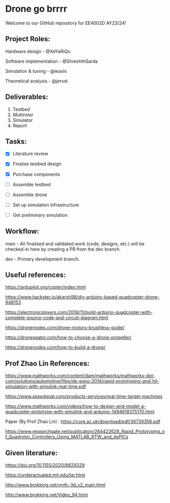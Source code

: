 # Drone go brrrr

Welcome to our GitHub repository for EE4002D AY23/24!


## Project Roles:
Hardware design         - @XeYaRiQu

Software implementation - @ShreshthSarda

Simulation & tuning     - @ieaxls

Theoretical analysis    - @jersst


## Deliverables:
1. Testbed
2. Multirotor
3. Simulator
4. Report


## Tasks:
- [x] Literature review
- [x] Finalise testbed design
- [x] Purchase components
- [ ] Assemble testbed
- [ ] Assemble drone
- [ ] Set up simulation infrastructure
- [ ] Get preliminary simulation


## Workflow:
main - All finalised and validated work (code, designs, etc.) will be checked-in here by creating a PR from the dev branch.

dev - Primary development branch.


## Useful references:
https://ardupilot.org/copter/index.html

https://www.hackster.io/akarsh98/diy-arduino-based-quadcopter-drone-948153

https://electronicslovers.com/2018/11/build-arduino-quadcopter-with-complete-source-code-and-circuit-diagram.html

https://dronenodes.com/drone-motors-brushless-guide/

https://dronesgator.com/how-to-choose-a-drone-propeller/

https://dronenodes.com/how-to-build-a-drone/

## Prof Zhao Lin References:

https://www.mathworks.com/content/dam/mathworks/mathworks-dot-com/solutions/automotive/files/de-expo-2014/rapid-prototyping-and-hil-simulation-with-simulink-real-time.pdf

https://www.speedgoat.com/products-services/real-time-target-machines

https://www.mathworks.com/videos/how-to-design-and-model-a-quadcopter-prototype-with-simulink-and-arduino-1494618375170.html

Paper (By Prof Zhao Lin) : 
https://core.ac.uk/download/pdf/36739356.pdf

https://www.researchgate.net/publication/264422628_Rapid_Prototyping_of_Quadrotor_Controllers_Using_MATLAB_RTW_and_dsPICs



## Given literature:
https://doi.org/10.1155/2020/8829329

https://underactuated.mit.edu/lqr.html

http://www.brokking.net/ymfc-3d_v2_main.html

http://www.brokking.net/Video_94.html
